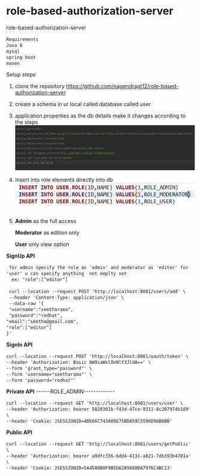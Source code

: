 # role-based-authorization-server
role-based-authorization-server

    Requirements 
    Java 8
    mysql
    spring boot
    maven


Setup steps 

1) clone the repository https://github.com/nagendragt12/role-based-authorization-server

2) create a schema in ur local called database called user 

3) application.properties as the db details make it changes according to the steps 
![img.png](img.png)

4) insert into role elements directly into db 
 ![img_1.png](img_1.png)
5) **Admin** as the full access

    **Moderator** as edition only    

    **User** only view option
   
     
 **SignUp API**

     for admin specify the role as 'admin' and moderator as 'editor' for 'user' u can specify anything  not emplty set 
      ex: "role":["editor"]

     curl --location --request POST 'http://localhost:8081/users/add' \
     --header 'Content-Type: application/json' \
     --data-raw '{
     "username":"seetharama",
     "password":"redhat",
    "email":"seetha@gmail.com",
    "role":["editor"]
    }'

 **SignIn API**

    curl --location --request POST 'http://localhost:8081/oauth/token' \
    --header 'Authorization: Basic bW9iaWxlOnNlY3JldA==' \
    --form 'grant_type="password"' \
    --form 'username="seetharama"' \
    --form 'password="redhat"'

**Private API**       ------ROLE_ADMIN-------------

    curl --location --request GET 'http://localhost:8081/users/user' \
    --header 'Authorization: bearer 5020301b-f43d-47ce-9311-8c207974b189' \
    --header 'Cookie: JSESSIONID=4BE66C743409E75BDA59C5596D96B6BB'
    
**Public API**

    curl --location --request GET 'http://localhost:8081/users/getPublic' \
    --header 'Authorization: bearer a9dfc336-6dd4-4131-a021-7db393b4701a' \
    --header 'Cookie: JSESSIONID=5A4500B0F9B5D62856E0BA7976C4BC13'

     



